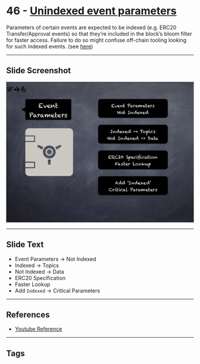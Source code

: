 # 46 - [Unindexed event parameters](Unindexed%20event%20parameters.md)
Parameters of certain events are expected to be indexed (e.g. ERC20 Transfer/Approval events) so that they’re included in the block’s bloom filter for faster access. Failure to do so might confuse off-chain tooling looking for such indexed events. (see [here](https://github.com/crytic/slither/wiki/Detector-Documentation#unindexed-erc20-event-oarameters))

___
## Slide Screenshot
![046.png](../../images/4.Pitfalls%20and%20Best%20Practices%20101/046.png)
___
## Slide Text
- Event Parameters -> Not Indexed
- Indexed -> Topics
- Not Indexed -> Data
- ERC20 Specification
- Faster Lookup
- Add `Indexed` -> Critical Parameters
___
## References
- [Youtube Reference](https://youtu.be/YVewx1xVROE?t=433)
___
## Tags
